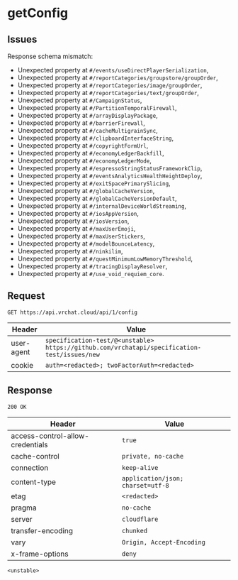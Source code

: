 # getConfig

## Issues
Response schema mismatch:
* Unexpected property at ``#/events/useDirectPlayerSerialization``,
* Unexpected property at ``#/reportCategories/groupstore/groupOrder``,
* Unexpected property at ``#/reportCategories/image/groupOrder``,
* Unexpected property at ``#/reportCategories/text/groupOrder``,
* Unexpected property at ``#/CampaignStatus``,
* Unexpected property at ``#/PartitionTemporalFirewall``,
* Unexpected property at ``#/arrayDisplayPackage``,
* Unexpected property at ``#/barrierFirewall``,
* Unexpected property at ``#/cacheMultigrainSync``,
* Unexpected property at ``#/clipboardInterfaceString``,
* Unexpected property at ``#/copyrightFormUrl``,
* Unexpected property at ``#/economyLedgerBackfill``,
* Unexpected property at ``#/economyLedgerMode``,
* Unexpected property at ``#/espressoStringStatusFrameworkClip``,
* Unexpected property at ``#/eventsAnalyticsHealthHeightDeploy``,
* Unexpected property at ``#/exitSpacePrimarySlicing``,
* Unexpected property at ``#/globalCacheVersion``,
* Unexpected property at ``#/globalCacheVersionDefault``,
* Unexpected property at ``#/internalDeviceWorldStreaming``,
* Unexpected property at ``#/iosAppVersion``,
* Unexpected property at ``#/iosVersion``,
* Unexpected property at ``#/maxUserEmoji``,
* Unexpected property at ``#/maxUserStickers``,
* Unexpected property at ``#/modelBounceLatency``,
* Unexpected property at ``#/ninkilim``,
* Unexpected property at ``#/questMinimumLowMemoryThreshold``,
* Unexpected property at ``#/tracingDisplayResolver``,
* Unexpected property at ``#/use_void_requiem_core``.
## Request
`GET https://api.vrchat.cloud/api/1/config`

| Header | Value |
| ------ | ----- |
| user-agent | `specification-test/@<unstable> https://github.com/vrchatapi/specification-test/issues/new` |
| cookie | `auth=<redacted>; twoFactorAuth=<redacted>` |


## Response
`200 OK`

| Header | Value |
| ------ | ----- |
| access-control-allow-credentials | `true` |
| cache-control | `private, no-cache` |
| connection | `keep-alive` |
| content-type | `application/json; charset=utf-8` |
| etag | `<redacted>` |
| pragma | `no-cache` |
| server | `cloudflare` |
| transfer-encoding | `chunked` |
| vary | `Origin, Accept-Encoding` |
| x-frame-options | `deny` |

```jsonc
<unstable>
```
